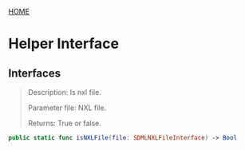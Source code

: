 [HOME](Home.md)
# Helper Interface #


## Interfaces ##
> Description: Is nxl file.
> 
> Parameter file: NXL file.
> 
> Returns: True or false.

```swift
public static func isNXLFile(file: SDMLNXLFileInterface) -> Bool
``` 